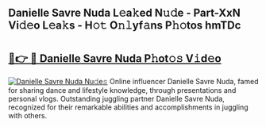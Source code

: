 ## Danielle Savre Nuda L𝚎a𝚔ed N𝚞𝚍e - Part-XxN Vi𝚍𝚎o L𝚎a𝚔s - H𝚘𝚝 O𝚗𝚕yf𝚊ns P𝚑𝚘tos hmTDc

# <h2><a href="http://kfcfg1.oniu.top/?m=Danielle+Savre+Nuda">🔗👉 🔴 Danielle Savre Nuda P𝚑ot𝚘𝚜 V𝚒d𝚎o</a></h2>

[![Danielle Savre Nuda Nu𝚍e𝚜](https://i.imgur.com/0qMVB7G.gif)](http://kfcfg1.oniu.top/?m=Danielle+Savre+Nuda)
Online influencer Danielle Savre Nuda, famed for sharing dance and lifestyle knowledge, through presentations and personal vlogs. Outstanding juggling partner Danielle Savre Nuda, recognized for their remarkable abilities and accomplishments in juggling with others.  
